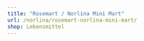 ```yaml
---
title: "Rosemart / Norlina Mini Mart"
url: /norlina/rosemart-norlina-mini-mart/
shop: Lebensmittel
---
```

